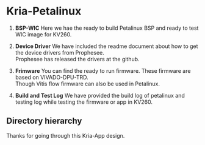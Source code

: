 # Kria-Petalinux

1. **BSP-WIC**
Here we hae the ready to build Petalinux BSP and ready to test WIC image for KV260.

2. **Device Driver**
We have included the readme document about how to get the device drivers from Prophesee. \
Prophesee has released the drivers at the github.

3. **Frimware**
You can find the ready to run firmware.
These firmware are based on VIVADO-DPU-TRD. \
Though Vitis flow firmware can also be used in Petalinux.

4. **Build and Test Log**
We have provided the build log of petalinux and testing log while testing the firmware or app in KV260.

## Directory hierarchy


Thanks for going through this Kria-App design.

